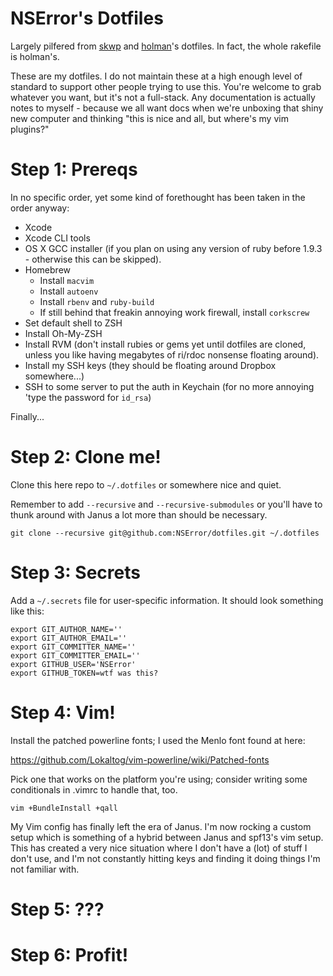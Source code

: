 # NSError's Dotfiles

Largely pilfered from [skwp][skwp-dotfiles] and
[holman][holman-dotfiles]'s dotfiles. In fact, the whole rakefile is
holman's.

These are my dotfiles. I do not maintain these at a high enough level of
standard to support other people trying to use this. You're welcome to
grab whatever you want, but it's not a full-stack. Any documentation is
actually notes to myself - because we all want docs when we're unboxing
that shiny new computer and thinking "this is nice and all, but where's
my vim plugins?"

# Step 1: Prereqs

In no specific order, yet some kind of forethought has been taken in the
order anyway:

* Xcode
* Xcode CLI tools
* OS X GCC installer (if you plan on using any version of ruby before
  1.9.3 - otherwise this can be skipped).
* Homebrew
  * Install `macvim`
  * Install `autoenv`
  * Install `rbenv` and `ruby-build`
  * If still behind that freakin annoying work firewall, install
    `corkscrew`
* Set default shell to ZSH
* Install Oh-My-ZSH
* Install RVM (don't install rubies or gems yet until dotfiles are
  cloned, unless you like having megabytes of ri/rdoc nonsense floating
  around).
* Install my SSH keys (they should be floating around Dropbox
  somewhere...)
* SSH to some server to put the auth in Keychain (for no more annoying
  'type the password for `id_rsa`)

Finally...

# Step 2: Clone me!

Clone this here repo to `~/.dotfiles` or somewhere nice and quiet.

Remember to add `--recursive` and `--recursive-submodules` or you'll
have to thunk around with Janus a lot more than should be necessary.

    git clone --recursive git@github.com:NSError/dotfiles.git ~/.dotfiles

# Step 3: Secrets

Add a `~/.secrets` file for user-specific information. It should look
something like this:

    export GIT_AUTHOR_NAME=''
    export GIT_AUTHOR_EMAIL=''
    export GIT_COMMITTER_NAME=''
    export GIT_COMMITTER_EMAIL=''
    export GITHUB_USER='NSError'
    export GITHUB_TOKEN=wtf was this?

# Step 4: Vim!

Install the patched powerline fonts; I used the Menlo font found at
here:

https://github.com/Lokaltog/vim-powerline/wiki/Patched-fonts

Pick one that works on the platform you're using; consider writing some
conditionals in .vimrc to handle that, too.

    vim +BundleInstall +qall

My Vim config has finally left the era of Janus. I'm now rocking a
custom setup which is something of a hybrid between Janus and spf13's
vim setup. This has created a very nice situation where I don't have a
(lot) of stuff I don't use, and I'm not constantly hitting keys and
finding it doing things I'm not familiar with.

# Step 5: ???

# Step 6: Profit!

[skwp-dotfiles]: https://github.com/skwp/dotfiles
[holman-dotfiles]: https://github.com/holman/dotfiles
